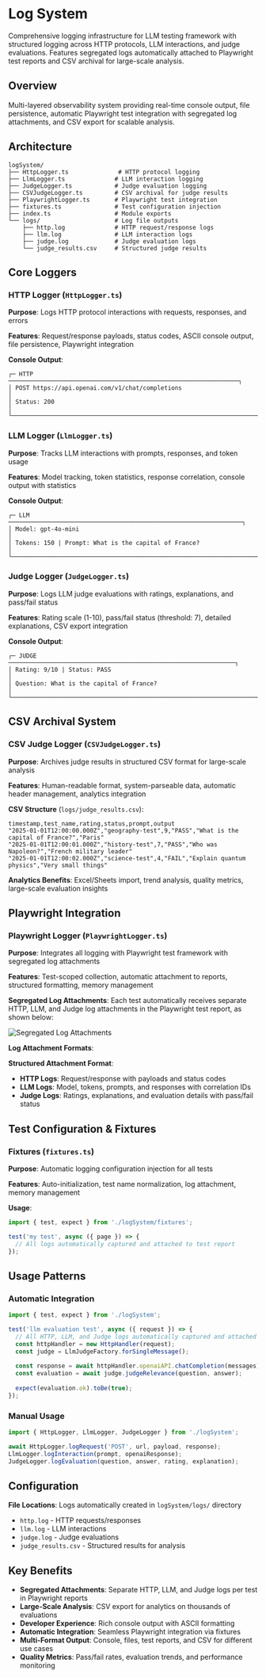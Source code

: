 # Log System

Comprehensive logging infrastructure for LLM testing framework with structured logging across HTTP protocols, LLM interactions, and judge evaluations. Features segregated logs automatically attached to Playwright test reports and CSV archival for large-scale analysis.

## Overview

Multi-layered observability system providing real-time console output, file persistence, automatic Playwright test integration with segregated log attachments, and CSV export for scalable analysis.

## Architecture

```
logSystem/
├── HttpLogger.ts              # HTTP protocol logging
├── LlmLogger.ts              # LLM interaction logging  
├── JudgeLogger.ts            # Judge evaluation logging
├── CSVJudgeLogger.ts         # CSV archival for judge results
├── PlaywrightLogger.ts       # Playwright test integration
├── fixtures.ts               # Test configuration injection
├── index.ts                  # Module exports
└── logs/                     # Log file outputs
    ├── http.log              # HTTP request/response logs
    ├── llm.log               # LLM interaction logs
    ├── judge.log             # Judge evaluation logs
    └── judge_results.csv     # Structured judge results
```

## Core Loggers

### HTTP Logger (`HttpLogger.ts`)
**Purpose**: Logs HTTP protocol interactions with requests, responses, and errors

**Features**: Request/response payloads, status codes, ASCII console output, file persistence, Playwright integration

**Console Output**:
```
┌─ HTTP ─────────────────────────────────────────────────────────────────┐
│ POST https://api.openai.com/v1/chat/completions                        │
│ Status: 200                                                            │
└────────────────────────────────────────────────────────────────────────┘
```

### LLM Logger (`LlmLogger.ts`)
**Purpose**: Tracks LLM interactions with prompts, responses, and token usage

**Features**: Model tracking, token statistics, response correlation, console output with statistics

**Console Output**:
```
┌─ LLM ──────────────────────────────────────────────────────────────────┐
│ Model: gpt-4o-mini                                                     │
│ Tokens: 150 | Prompt: What is the capital of France?                  │
└────────────────────────────────────────────────────────────────────────┘
```

### Judge Logger (`JudgeLogger.ts`)
**Purpose**: Logs LLM judge evaluations with ratings, explanations, and pass/fail status

**Features**: Rating scale (1-10), pass/fail status (threshold: 7), detailed explanations, CSV export integration

**Console Output**:
```
┌─ JUDGE ────────────────────────────────────────────────────────────────┐
│ Rating: 9/10 | Status: PASS                                           │
│ Question: What is the capital of France?                              │
└────────────────────────────────────────────────────────────────────────┘
```

## CSV Archival System

### CSV Judge Logger (`CSVJudgeLogger.ts`)
**Purpose**: Archives judge results in structured CSV format for large-scale analysis

**Features**: Human-readable format, system-parseable data, automatic header management, analytics integration

**CSV Structure** (`logs/judge_results.csv`):
```csv
timestamp,test_name,rating,status,prompt,output
"2025-01-01T12:00:00.000Z","geography-test",9,"PASS","What is the capital of France?","Paris"
"2025-01-01T12:00:01.000Z","history-test",7,"PASS","Who was Napoleon?","French military leader"
"2025-01-01T12:00:02.000Z","science-test",4,"FAIL","Explain quantum physics","Very small things"
```

**Analytics Benefits**: Excel/Sheets import, trend analysis, quality metrics, large-scale evaluation insights

## Playwright Integration

### Playwright Logger (`PlaywrightLogger.ts`)
**Purpose**: Integrates all logging with Playwright test framework with segregated log attachments

**Features**: Test-scoped collection, automatic attachment to reports, structured formatting, memory management

**Segregated Log Attachments**: Each test automatically receives separate HTTP, LLM, and Judge log attachments in the Playwright test report, as shown below:

![Segregated Log Attachments](https://github.com/user-attachments/assets/8b5c4c5d-2f1a-4b6e-8c45-3d2e1a7f9b0c)

**Log Attachment Formats**:

**Structured Attachment Format**:
- **HTTP Logs**: Request/response with payloads and status codes
- **LLM Logs**: Model, tokens, prompts, and responses with correlation IDs
- **Judge Logs**: Ratings, explanations, and evaluation details with pass/fail status

## Test Configuration & Fixtures

### Fixtures (`fixtures.ts`)
**Purpose**: Automatic logging configuration injection for all tests

**Features**: Auto-initialization, test name normalization, log attachment, memory management

**Usage**:
```typescript
import { test, expect } from './logSystem/fixtures';

test('my test', async ({ page }) => {
  // All logs automatically captured and attached to test report
});
```

## Usage Patterns

### Automatic Integration
```typescript
import { test, expect } from './logSystem';

test('llm evaluation test', async ({ request }) => {
  // All HTTP, LLM, and Judge logs automatically captured and attached
  const httpHandler = new HttpHandler(request);
  const judge = LlmJudgeFactory.forSingleMessage();
  
  const response = await httpHandler.openaiAPI.chatCompletion(messages);
  const evaluation = await judge.judgeRelevance(question, answer);
  
  expect(evaluation.ok).toBe(true);
});
```

### Manual Usage
```typescript
import { HttpLogger, LlmLogger, JudgeLogger } from './logSystem';

await HttpLogger.logRequest('POST', url, payload, response);
LlmLogger.logInteraction(prompt, openaiResponse);
JudgeLogger.logEvaluation(question, answer, rating, explanation);
```

## Configuration

**File Locations**: Logs automatically created in `logSystem/logs/` directory
- `http.log` - HTTP requests/responses
- `llm.log` - LLM interactions  
- `judge.log` - Judge evaluations
- `judge_results.csv` - Structured results for analysis

## Key Benefits

- **Segregated Attachments**: Separate HTTP, LLM, and Judge logs per test in Playwright reports
- **Large-Scale Analysis**: CSV export for analytics on thousands of evaluations
- **Developer Experience**: Rich console output with ASCII formatting
- **Automatic Integration**: Seamless Playwright integration via fixtures
- **Multi-Format Output**: Console, files, test reports, and CSV for different use cases
- **Quality Metrics**: Pass/fail rates, evaluation trends, and performance monitoring
